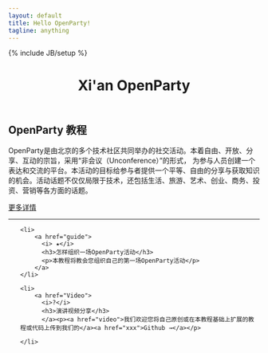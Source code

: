 ```yaml
---
layout: default
title: Hello OpenParty!
tagline: anything
---
```

{% include JB/setup %}

<header>
  <div class="container">
    <h1>Xi'an OpenParty</h1>
  </div>
</header>

<article class="container">
	        <div class="span10">
		    <div class="hero">
    <h2>OpenParty 教程</h2>
    <p>OpenParty是由北京的多个技术社区共同举办的社交活动。本着自由、开放、分享、互动的宗旨，采用“非会议（Unconference）”的形式， 为参与人员创建一个表达和交流的平台。本活动的目标给参与者提供一个平等、自由的分享与获取知识的机会。活动话题不仅仅局限于技术，还包括生活、旅游、艺术、创业、商务、投资、营销等各方面的话题。</p>
    <p class="hero-links">
        <a href="http://www.xian-open-party.org">更多详情</a></p>
</div>

<hr>

<ul class="home">

    <li>
        <a href="guide">
          <i> ★</i>
          <h3>怎样组织一场OpenParty活动</h3>
          <p>本教程将教会您组织自己的第一场OpenParty活动</p>
        </a>
    </li>

    <li>
        <a href="Video">
          <i>?</i>
          <h3>演讲视频分享</h3>
          </a><p><a href="video">我们欢迎您将自己原创或在本教程基础上扩展的教程或代码上传到我们的</a><a href="xxx">Github →</a></p>

    </li>
</ul>


</div>
</article>